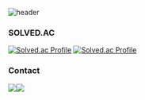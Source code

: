 ![header](https://capsule-render.vercel.app/api?type=rect&height=300&color=black&text=NKMIN&fontAlignY=47&fontAlign=50&section=header&reversal=false&fontColor=FFFFFF&textBg=false&fontSize=100&animation=twinkling&desc=happy%20coding&descAlign=60&strokeWidth=1&stroke=616161)


### SOLVED.AC

[![Solved.ac Profile](http://mazassumnida.wtf/api/v2/generate_badge?boj=nkm5246)](https://solved.ac/nkm5246/)
[![Solved.ac Profile](http://mazassumnida.wtf/api/v2/generate_badge?boj=nkmin)](https://solved.ac/nkmin/)

### Contact

<div style="display:flex; flex-direction:row;">
    <a href="mailto:kangmin3374@gmail.com">
        <img src="https://img.shields.io/badge/
        Gmail-EA4335?style=for-the-badge&logo=Gmail&logoColor=white"> 
    </a>
    <a href="https://www.instagram.com/n.k.min_">
        <img src="https://img.shields.io/badge/
        Instagram-E4405F?style=for-the-badge&logo=Instagram&logoColor=white"> 
    </a>
